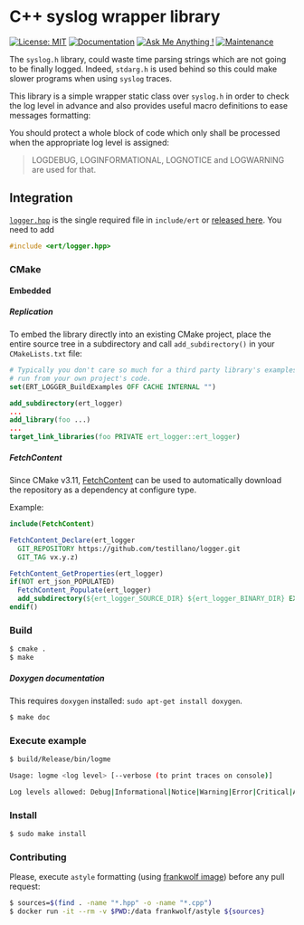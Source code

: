 # C++ syslog wrapper library

[![License: MIT](https://img.shields.io/badge/License-MIT-yellow.svg)](https://opensource.org/licenses/MIT)
[![Documentation](https://codedocs.xyz/testillano/coffee.svg)](https://codedocs.xyz/testillano/logger/index.html)
[![Ask Me Anything !](https://img.shields.io/badge/Ask%20me-anything-1abc9c.svg)](https://github.com/testillano)
[![Maintenance](https://img.shields.io/badge/Maintained%3F-yes-green.svg)](https://github.com/testillano/logger/graphs/commit-activity)

The `syslog.h` library, could waste time parsing strings which are not going
to be finally logged. Indeed, `stdarg.h` is used behind so this could make
slower programs when using `syslog` traces.

This library is a simple wrapper static class over `syslog.h` in order to
check the log level in advance and also provides useful macro definitions
to ease messages formatting:

You should protect a whole block of code which only shall be processed when
the appropriate log level is assigned:

>    LOGDEBUG, LOGINFORMATIONAL, LOGNOTICE and LOGWARNING are used for that.

## Integration

[`logger.hpp`](https://github.com/testillano/logger/blob/master/include/ert/tracing/Logger.hpp) is the single required file in `include/ert` or [released here](https://github.com/testillano/logger/releases). You need to add

```cpp
#include <ert/logger.hpp>
```

### CMake

#### Embedded

##### Replication

To embed the library directly into an existing CMake project, place the entire source tree in a subdirectory and call `add_subdirectory()` in your `CMakeLists.txt` file:

```cmake
# Typically you don't care so much for a third party library's examples to be
# run from your own project's code.
set(ERT_LOGGER_BuildExamples OFF CACHE INTERNAL "")

add_subdirectory(ert_logger)
...
add_library(foo ...)
...
target_link_libraries(foo PRIVATE ert_logger::ert_logger)
```

##### FetchContent

Since CMake v3.11,
[FetchContent](https://cmake.org/cmake/help/v3.11/module/FetchContent.html) can be used to automatically download the repository as a dependency at configure type.

Example:
```cmake
include(FetchContent)

FetchContent_Declare(ert_logger
  GIT_REPOSITORY https://github.com/testillano/logger.git
  GIT_TAG vx.y.z)

FetchContent_GetProperties(ert_logger)
if(NOT ert_json_POPULATED)
  FetchContent_Populate(ert_logger)
  add_subdirectory(${ert_logger_SOURCE_DIR} ${ert_logger_BINARY_DIR} EXCLUDE_FROM_ALL)
endif()
```

### Build

```bash
$ cmake .
$ make
```

##### Doxygen documentation

This requires `doxygen` installed: `sudo apt-get install doxygen`.

```bash
$ make doc
```

### Execute example

```bash
$ build/Release/bin/logme

Usage: logme <log level> [--verbose (to print traces on console)]

Log levels allowed: Debug|Informational|Notice|Warning|Error|Critical|Alert|Emergency
```

### Install

```bash
$ sudo make install
```

### Contributing

Please, execute `astyle` formatting (using [frankwolf image](https://hub.docker.com/r/frankwolf/astyle)) before any pull request:

```bash
$ sources=$(find . -name "*.hpp" -o -name "*.cpp")
$ docker run -it --rm -v $PWD:/data frankwolf/astyle ${sources}
```

